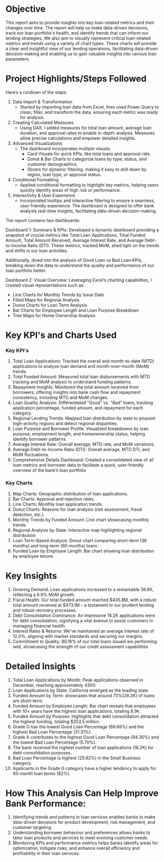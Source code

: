 # Objective
This report aims to provide insights into key loan-related metrics and their changes over time. The report will help us make data-driven decisions, track our loan portfolio's health, and identify trends that can inform our lending strategies.
We also aim to visually represent critical loan-related metrics and trends using a variety of chart types. These charts will provide a clear and insightful view of our lending operations, facilitating data-driven decision-making and enabling us to gain valuable insights into various loan parameters.
# Project Highlights/Steps Followed
Here’s a rundown of the steps:
1. Data Import & Transformation
      - Started by importing loan data from Excel, then used Power Query to clean, filter, and transform the data, ensuring each metric was ready for analysis.
2. Creating Calculated Measures
      - Using DAX, I added measures for total loan amount, average loan duration, and approval rates to enable in-depth analysis. Measures allow precise calculations and empower detailed insights.
3. Advanced Visualizations
      - The dashboard incorporates multiple visuals:
        - Card Visuals for quick KPIs, like total loans and approval rate.
        - Donut & Bar Charts to categorize loans by type, status, and customer demographics.
        - Slicers for dynamic filtering, making it easy to drill down by region, loan type, or approval status.
4. Conditional Formatting
      - Applied conditional formatting to highlight key metrics, helping users quickly identify areas of high risk or performance.
5. Interactivity & User Experience
      - Incorporated tooltips and interactive filtering to ensure a seamless, user-friendly experience. The dashboard is designed to offer bank analysts real-time insights, facilitating data-driven decision-making.

The report contains two dashboards:

Dashboard 1: Summary & KPIs:
Developed a dynamic dashboard providing a snapshot of crucial metrics like Total Loan Applications, Total Funded Amount, Total Amount Received, Average Interest Rate, and Average Debt-to-Income Ratio (DTI). These metrics, tracked MoM, shed light on the trends and shifts in our loan activities.

Additionally, dived into the analysis of Good Loan vs Bad Loan KPIs, breaking down the data to understand the quality and performance of our loan portfolio better.

Dashboard 2: Visual Overview:
Leveraging Excel’s charting capabilities, I created visual representations such as:
- Line Charts for Monthly Trends by Issue Date
- Filled Maps for Regional Analysis
- Donut Charts for Loan Term Analysis
- Bar Charts for Employee Length and Loan Purpose Breakdown
- Tree Maps for Home Ownership Analysis

# Key KPI's and Charts Used
### Key KPI's
1. Total Loan Applications: Tracked the overall and month-to-date (MTD) applications to analyze loan demand and month-over-month (MoM) trends.
2. Total Funded Amount: Measured total loan disbursements with MTD tracking and MoM analysis to understand funding patterns.
3. Repayment Insights: Monitored the total amount received from borrowers, offering insights into bank cash flow and repayment consistency, including MTD and MoM changes.
4. Loan Quality Analysis: Differentiated "Good" vs. "Bad" loans, tracking application percentage, funded amount, and repayment for each category.
5. Regional Lending Trends: Mapped loan distribution by state to pinpoint high-activity regions and detect regional disparities.
6. Loan Purpose and Borrower Profile: Visualized breakdowns by loan purpose, employment length, and homeownership status, helping identify borrower patterns.
7. Average Interest Rate: Overall average, MTD rate, and MoM variations.
8. Average Debt-to-Income Ratio (DTI): Overall average, MTD DTI, and MoM fluctuations.
9. Comprehensive Details Dashboard: Created a consolidated view of all loan metrics and borrower data to facilitate a quick, user-friendly overview of the bank’s loan portfolio
### Key Charts
1. Map Charts: Geographic distribution of loan applications.
2. Bar Charts: Approval and rejection rates.
3. Line Charts: Monthly loan application trends.
4. Donut Charts: Reasons for loan analysis (risk assessment, fraud detection, etc.).
5. Monthly Trends by Funded Amount: Line chart showcasing monthly trends
6. Regional Analysis by State: Interactive map highlighting regional distribution
7. Loan Term-Based Analysis: Donut chart comparing short-term (36 months) and long-term (60 months) loans
8. Funded Loan by Employee Length: Bar chart showing loan distribution by employee tenure.
# Key Insights
1. Growing Demand: Loan applications increased to a remarkable 38.6K, reflecting a 6.9% MoM growth.
2. Fiscal Health: Our total funded amount reached $435.8M, with a robust total amount received at $473.1M – a testament to our prudent lending and robust recovery processes.
3. Debt Consolidation Dominance: An impressive 18.2K applications were for debt consolidation, signifying a vital avenue to assist customers in managing financial health.
4. Interest Rates & Returns: We've maintained an average interest rate of 12.0%, aligning with market standards and securing our margins.
5. Commitment to Quality: 86.18% of our total loans issued are performing well, showcasing the strength of our credit assessment capabilities
# Detailed Insights
1. Total Loan Applications by Month: Peak applications observed in December, reaching approximately 4300.
2. Loan Applications by State: California emerged as the leading state.
3. Funded Amount by Term: showcases that around 73%(28.2K) of loans are short-term.
4. Funded Amount by Employee Length: Bar chart reveals that employees with 10+ years have the highest loan applications, totaling 8.9k.
5. Funded Amount by Purpose: Highlights that debt consolidation attracted the highest funding, totaling $253.5 million.
6. Grade G has the lowest Good Loan Percentage (68.69%) and the highest Bad Loan Percentage (31.31%).
7. Grade A contributes to the highest Good Loan Percentage (94.30%) and the lowest Bad Loan Percentage (5.70%).
8. The bank received the highest number of loan applications (18.2K) for debt consolidation purposes.
9. Bad Loan Percentage is highest (25.62%) in the Small Business category.
10. Applicants in the Grade G category have a higher tendency to apply for 60-month loan terms (82%).

# How This Analysis Can Help Improve Bank Performance:

1. Identifying trends and patterns in loan services enables banks to make data-driven decisions for product development, risk management, and customer targeting.
2. Understanding borrower behaviour and preferences allows banks to tailor loan products and services to meet evolving customer needs.
3. Monitoring KPIs and performance metrics helps banks identify areas for optimization, mitigate risks, and enhance overall efficiency and profitability in their loan services.










